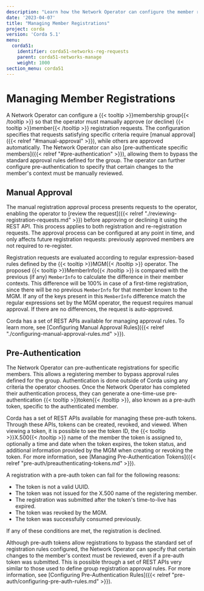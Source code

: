 ```yaml
---
description: "Learn how the Network Operator can configure the member registration process and review registration requests."
date: '2023-04-07'
title: "Managing Member Registrations"
project: corda
version: 'Corda 5.1'
menu:
  corda51:
    identifier: corda51-networks-reg-requests
    parent: corda51-networks-manage
    weight: 1000
section_menu: corda51
---
```

# Managing Member Registrations

A Network Operator can configure a {{< tooltip >}}membership group{{< /tooltip >}} so that the operator must manually approve (or decline) {{< tooltip >}}member{{< /tooltip >}} registration requests.
The configuration specifies that requests satisfying specific criteria require [manual approval]({{< relref "#manual-approval" >}}), while others are approved automatically.
The Network Operator can also [pre-authenticate specific members]({{< relref "#pre-authentication" >}}), allowing them to bypass the standard approval rules defined for the group.
The operator can further configure pre-authentication to specify that certain changes to the member's context must be manually reviewed.

## Manual Approval

The manual registration approval process presents requests to the operator, enabling the operator to [review the request]({{< relref "./reviewing-registration-requests.md" >}}) before approving or declining it using the REST API.
This process applies to both registration and re-registration requests.
The approval process can be configured at any point in time, and only affects future registration requests: previously approved members are not required to re-register.

Registration requests are evaluated according to regular expression-based rules defined by the {{< tooltip >}}MGM{{< /tooltip >}} operator.
The proposed {{< tooltip >}}MemberInfo{{< /tooltip >}} is compared with the previous (if any) `MemberInfo` to calculate the difference in their member contexts.
This difference will be 100% in case of a first-time registration, since there will be no previous `MemberInfo` for that member known to the MGM.
If any of the keys present in this `MemberInfo` difference match the regular expressions set by the MGM operator, the request requires manual approval.
If there are no differences, the request is auto-approved.

Corda has a set of REST APIs available for managing approval rules. To learn more, see [Configuring Manual Approval Rules]({{< relref "./configuring-manual-approval-rules.md" >}}).

## Pre-Authentication

The Network Operator can pre-authenticate registrations for specific members. This allows a registering member to bypass approval rules defined for the group. Authentication is done outside of Corda using any criteria the operator chooses. Once the Network Operator has completed their authentication process, they can generate a one-time-use pre-authentication {{< tooltip >}}token{{< /tooltip >}}, also known as a pre-auth token, specific to the authenticated member.

Corda has a set of REST APIs available for managing these pre-auth tokens. Through these APIs, tokens can be created, revoked, and viewed. When viewing a token, it is possible to see the token ID, the {{< tooltip >}}X.500{{< /tooltip >}} name of the member the token is assigned to, optionally a time and date when the token expires, the token status, and additional information provided by the MGM when creating or revoking the token. For more information, see [Managing Pre-Authentication Tokens]({{< relref "pre-auth/preauthenticating-tokens.md" >}}).

A registration with a pre-auth token can fail for the following reasons:

* The token is not a valid UUID.
* The token was not issued for the X.500 name of the registering member.
* The registration was submitted after the token's time-to-live has expired.
* The token was revoked by the MGM.
* The token was successfully consumed previously.

If any of these conditions are met, the registration is declined.

Although pre-auth tokens allow registrations to bypass the standard set of registration rules configured, the Network Operator can specify that certain changes to the member's context must be reviewed, even if a pre-auth token was submitted. This is possible through a set of REST APIs very similar to those used to define group registration approval rules. For more information, see [Configuring Pre-Authentication Rules]({{< relref "pre-auth/configuring-pre-auth-rules.md" >}}).
